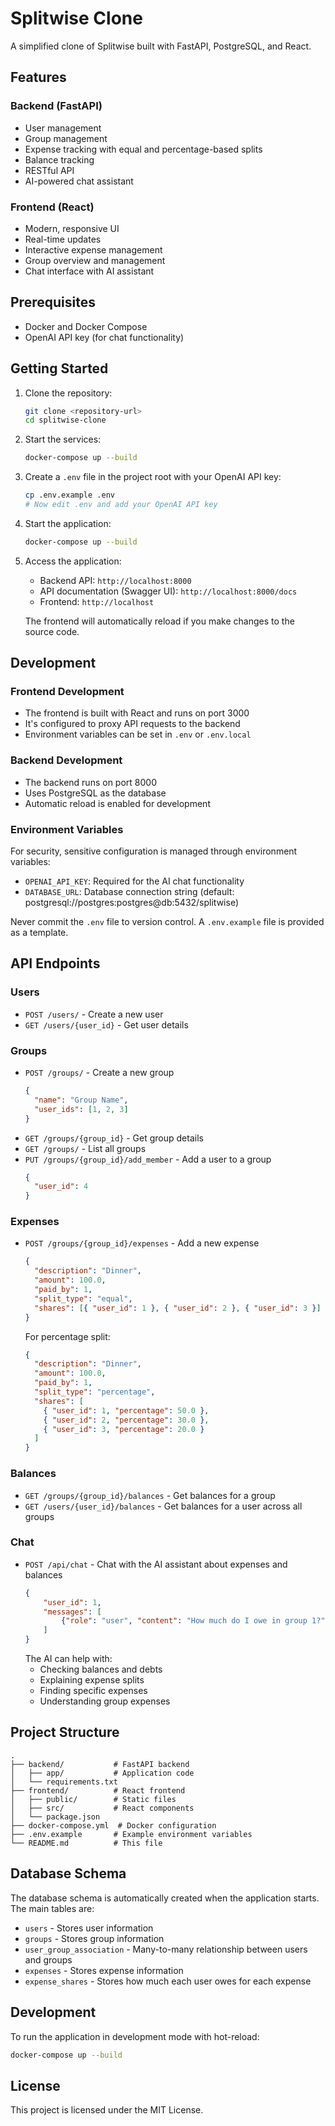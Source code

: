 # Splitwise Clone

A simplified clone of Splitwise built with FastAPI, PostgreSQL, and React.

## Features

### Backend (FastAPI)
- User management
- Group management
- Expense tracking with equal and percentage-based splits
- Balance tracking
- RESTful API
- AI-powered chat assistant

### Frontend (React)
- Modern, responsive UI
- Real-time updates
- Interactive expense management
- Group overview and management
- Chat interface with AI assistant

## Prerequisites

- Docker and Docker Compose
- OpenAI API key (for chat functionality)

## Getting Started

1. Clone the repository:

   ```bash
   git clone <repository-url>
   cd splitwise-clone
   ```

2. Start the services:

   ```bash
   docker-compose up --build
   ```

3. Create a `.env` file in the project root with your OpenAI API key:
   ```bash
   cp .env.example .env
   # Now edit .env and add your OpenAI API key
   ```

4. Start the application:
   ```bash
   docker-compose up --build
   ```

5. Access the application:
   - Backend API: `http://localhost:8000`
   - API documentation (Swagger UI): `http://localhost:8000/docs`
   - Frontend: `http://localhost`

   The frontend will automatically reload if you make changes to the source code.

## Development

### Frontend Development
- The frontend is built with React and runs on port 3000
- It's configured to proxy API requests to the backend
- Environment variables can be set in `.env` or `.env.local`

### Backend Development
- The backend runs on port 8000
- Uses PostgreSQL as the database
- Automatic reload is enabled for development

### Environment Variables
For security, sensitive configuration is managed through environment variables:
- `OPENAI_API_KEY`: Required for the AI chat functionality
- `DATABASE_URL`: Database connection string (default: postgresql://postgres:postgres@db:5432/splitwise)

Never commit the `.env` file to version control. A `.env.example` file is provided as a template.

## API Endpoints

### Users

- `POST /users/` - Create a new user
- `GET /users/{user_id}` - Get user details

### Groups

- `POST /groups/` - Create a new group
  ```json
  {
    "name": "Group Name",
    "user_ids": [1, 2, 3]
  }
  ```
- `GET /groups/{group_id}` - Get group details
- `GET /groups/` - List all groups
- `PUT /groups/{group_id}/add_member` - Add a user to a group
  ```json
  {
    "user_id": 4
  }
  ```

### Expenses

- `POST /groups/{group_id}/expenses` - Add a new expense

  ```json
  {
    "description": "Dinner",
    "amount": 100.0,
    "paid_by": 1,
    "split_type": "equal",
    "shares": [{ "user_id": 1 }, { "user_id": 2 }, { "user_id": 3 }]
  }
  ```

  For percentage split:

  ```json
  {
    "description": "Dinner",
    "amount": 100.0,
    "paid_by": 1,
    "split_type": "percentage",
    "shares": [
      { "user_id": 1, "percentage": 50.0 },
      { "user_id": 2, "percentage": 30.0 },
      { "user_id": 3, "percentage": 20.0 }
    ]
  }
  ```

### Balances

- `GET /groups/{group_id}/balances` - Get balances for a group
- `GET /users/{user_id}/balances` - Get balances for a user across all groups

### Chat

- `POST /api/chat` - Chat with the AI assistant about expenses and balances
  ```json
  {
      "user_id": 1,
      "messages": [
          {"role": "user", "content": "How much do I owe in group 1?"}
      ]
  }
  ```
  The AI can help with:
  - Checking balances and debts
  - Explaining expense splits
  - Finding specific expenses
  - Understanding group expenses

## Project Structure

```
.
├── backend/           # FastAPI backend
│   ├── app/           # Application code
│   └── requirements.txt
├── frontend/          # React frontend
│   ├── public/        # Static files
│   ├── src/           # React components
│   └── package.json
├── docker-compose.yml  # Docker configuration
├── .env.example       # Example environment variables
└── README.md          # This file
```

## Database Schema

The database schema is automatically created when the application starts. The main tables are:

- `users` - Stores user information
- `groups` - Stores group information
- `user_group_association` - Many-to-many relationship between users and groups
- `expenses` - Stores expense information
- `expense_shares` - Stores how much each user owes for each expense

## Development

To run the application in development mode with hot-reload:

```bash
docker-compose up --build
```

## License

This project is licensed under the MIT License.
